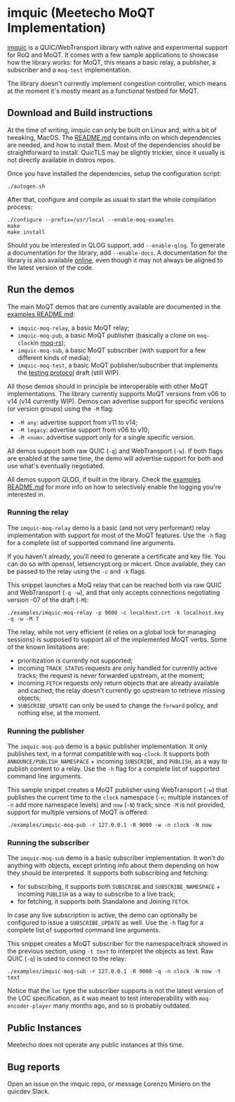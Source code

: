# imquic (Meetecho MoQT Implementation)

[imquic](https://github.com/meetecho/imquic) is a QUIC/WebTransport
library with native and experimental support for RoQ and MoQT. It comes
with a few sample applications to showcase how the library works: for
MoQT, this means a basic relay, a publisher, a subscriber and a
`moq-test` implementation.

The library doesn't currently implement congestion controller, which
means at the moment it's mostly meant as a functional testbed for MoQT.


## Download and Build instructions

At the time of writing, imquic can only be built on Linux and, with a
bit of tweaking, MacOS. The [README.md](https://github.com/meetecho/imquic/blob/main/README.md)
contains info on which dependencies are needed, and how to install them.
Most of the dependencies should be straightforward to install. QuicTLS may
be slightly trickier, since it usually is not directly available in distros repos.

Once you have installed the dependencies, setup the configuration script:

```
./autogen.sh
```

After that, configure and compile as usual to start the whole compilation process:

```
./configure --prefix=/usr/local --enable-moq-examples
make
make install
```

Should you be interested in QLOG support, add `--enable-qlog`. To generate
a documentation for the library, add `--enable-docs`. A documentation for
the library is also available [online](https://imquic.conf.meetecho.com/),
even though it may not always be aligned to the latest version of the code.


## Run the demos

The main MoQT demos that are currently available are documented in the
[examples README.md](https://github.com/meetecho/imquic/blob/main/examples/README.md):

* `imquic-moq-relay`, a basic MoQT relay;
* `imquic-moq-pub`, a basic MoQT publisher (basically a clone on `moq-clock`in [moq-rs](https://github.com/kixelated/moq-rs));
* `imquic-moq-sub`, a basic MoQT subscriber (with support for a few different kinds of media);
* `imquic-moq-test`, a basic MoQT publisher/subscriber that implements the [testing protocol](https://afrind.github.io/moq-test/draft-afrind-moq-test.html) draft (still WIP).

All those demos should in principle be interoperable with other MoQT
implementations. The library currently supports MoQT versions from v06
to v14 (v14 currently WIP). Demos can advertise support for specific
versions (or version groups) using the `-M` flag:

* `-M any`: advertise support from v11 to v14;
* `-M legacy`: advertise support from v06 to v10;
* `-M <num>`: advertise support only for a single specific version.

All demos support both raw QUIC (`-q`) and WebTransport (`-w`). If both
flags are enabled at the same time, the demo will advertise support for
both and use what's eventually negotiated.

All demos support QLOG, if built in the library. Check the
[examples README.md](https://github.com/meetecho/imquic/blob/main/examples/README.md)
for more info on how to selectively enable the logging you're interested in.

### Running the relay

The `imquic-moq-relay` demo is a basic (and not very performant) relay
implementation with support for most of the MoQT features. Use the `-h`
flag for a complete list of supported command line arguments.

If you haven't already, you'll need to generate a certificate and key file.
You can do so with openssl, letsencrypt.org or mkcert. Once available,
they can be passed to the relay using the `-c` and `-k` flags.

This snippet launches a MoQ relay that can be reached both via raw QUIC
and WebTransport (`-q -w`), and that only accepts connections negotiating
version -07 of the draft (`-M`):

```
./examples/imquic-moq-relay -p 9000 -c localhost.crt -k localhost.key -q -w -M 7
```

The relay, while not very efficient (it relies on a global lock for
managing sessions) is supposed to support all of the implemented MoQT
verbs. Some of the known limitations are:

* prioritization is currently not supported;
* incoming `TRACK_STATUS` requests are only handled for currently active
tracks; the request is never forwarded upstream, at the moment;
* incoming `FETCH` requests only return objects that are already
available and cached; the relay doesn't currently go upstream to retrieve
missing objects;
* `SUBSCRIBE_UPDATE` can only be used to change the `forward` policy,
and nothing else, at the moment.

### Running the publisher

The `imquic-moq-pub` demo is a basic publisher implementation. It only
publishes text, in a format compatible with `moq-clock`. It supports
both `ANNOUNCE/PUBLISH_NAMESPACE` + incoming `SUBSCRIBE`, and `PUBLISH`,
as a way to publish content to a relay. Use the `-h` flag for a complete
list of supported command line arguments.

This sample snippet creates a MoQT publisher using WebTransport (`-w`)
that publishes the current time to the `clock` namespace (`-n`; multiple
instances of `-n` add more namespace levels) and `now` (`-N`) track;
since `-M` is not provided, support for multiple versions of MoQT is offered:

```
./examples/imquic-moq-pub -r 127.0.0.1 -R 9000 -w -n clock -N now
```

### Running the subscriber

The `imquic-moq-sub` demo is a basic subscriber implementation. It won't
do anything with objects, except printing info about them depending on
how they should be interpreted. It supports both subscribing and fetching:

* for subscribing, it supports both `SUBSCRIBE` and `SUBSCRIBE_NAMESPACE` + incoming `PUBLISH` as a way to subscribe to a live track;
* for fetching, it supports both Standalone and Joining `FETCH`.

In case any live subscription is active, the demo can optionally be
configured to issue a `SUBSCRIBE_UPDATE` as well. Use the `-h` flag for
a complete list of supported command line arguments.

This snippet creates a MoQT subscriber for the namespace/track showed
in the previous section, using `-t text` to interpret the objects as text.
Raw QUIC (`-q`) is used to connect to the relay:

```
./examples/imquic-moq-sub -r 127.0.0.1 -R 9000 -q -n clock -N now -t text
```

Notice that the `loc` type the subscriber supports is not the latest
version of the LOC specification, as it was meant to test interoperability
with `moq-encoder-player` many months ago, and so is probably outdated.

## Public Instances

Meetecho does not operate any public instances at this time.

## Bug reports

Open an issue on the imquic repo, or message Lorenzo Miniero on the quicdev Slack.
